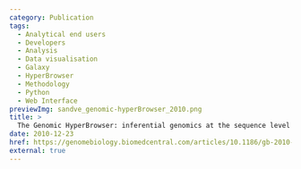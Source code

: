 ```yaml
---
category: Publication
tags:
  - Analytical end users
  - Developers
  - Analysis
  - Data visualisation
  - Galaxy
  - HyperBrowser
  - Methodology
  - Python
  - Web Interface
previewImg: sandve_genomic-hyperBrowser_2010.png
title: >
  The Genomic HyperBrowser: inferential genomics at the sequence level
date: 2010-12-23
href: https://genomebiology.biomedcentral.com/articles/10.1186/gb-2010-11-12-r121
external: true
---
```

